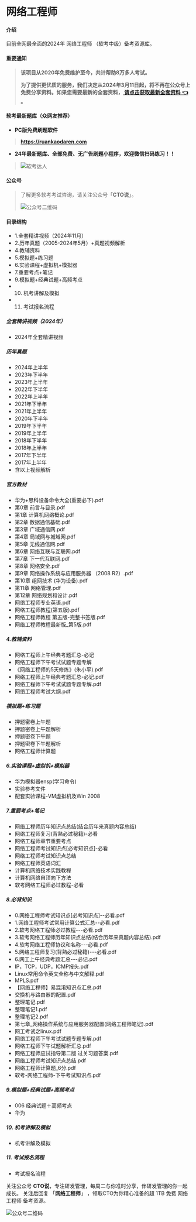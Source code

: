 # 网络工程师

#### 介绍
目前全网最全面的2024年 网络工程师 （软考中级）备考资源库。

#### 重要通知
>   **该项目从2020年免费维护至今，共计帮助8万多人考试。**
> 
>   **为了提供更优质的服务，我们决定从2024年3月11日起，将不再在公众号上免费分享资料。如果您需要最新的全套资料，[ 请点击获取最新全套资料 👈  ](https://91ke.cn/)。**  


#### 软考最新题库（众网友推荐）

 - **PC版免费刷题软件**
>
> **https://ruankaodaren.com**


 - **24年最新题库、全部免费、无广告刷题小程序，欢迎微信扫码练习！！**
>
>![软考达人](https://chaidingoss.oss-cn-hangzhou.aliyuncs.com/ruankao/share/%E4%BF%A1%E6%81%AF%E7%B3%BB%E7%BB%9F%E9%A1%B9%E7%9B%AE%E7%AE%A1%E7%90%86%E5%B8%88-github.png?x-oss-process=image/resize,w_258,h_258,limit_0)

#### 公众号
> 了解更多软考考试咨询，请关注公众号「**CTO说**」。
>
> ![公众号二维码](https://chaidingoss.oss-cn-hangzhou.aliyuncs.com/qrcode.jpg)
#### 目录结构
 - 1.全套精讲视频（2024年11月）
 - 2.历年真题（2005-2024年5月）+真题视频解析
 - 4.教辅资料
 - 5.模拟题+练习题
 - 6.实验课程+虚拟机+模拟器
 - 7.重要考点+笔记
 - 9.模拟题+经典试题+高频考点
 - 10. 机考讲解及模拟
 - 11. 考试报名流程

##### 全套精讲视频（2024年）
 - 2024年全套精讲视频

##### 历年真题
 - 2024年上半年
 - 2023年下半年
 - 2023年上半年
 - 2022年下半年
 - 2022年上半年
 - 2021年下半年
 - 2021年上半年
 - 2020年下半年
 - 2019年下半年
 - 2019年上半年
 - 2018年下半年
 - 2018年上半年
 - 2017年下半年
 - 2017年上半年
 - 含以上视频解析
   
##### 官方教材
 - 华为+思科设备命令大全(重要必下).pdf
 - 第0章 前言与目录.pdf
 - 第1章 计算机网络概论.pdf
 - 第2章 数据通信基础.pdf
 - 第3章 广域通信网.pdf
 - 第4章 局域网与城域网.pdf
 - 第5章 无线通信网.pdf
 - 第6章 网络互联与互联网.pdf
 - 第7章 下一代互联网.pdf
 - 第8章 网络安全.pdf
 - 第9章 网络操作系统与应用服务器 （2008 R2）.pdf
 - 第10章 组网技术 (华为设备).pdf
 - 第11章 网络管理.pdf
 - 第12章 网络规划和设计.pdf
 - 网络工程师专业英语.pdf
 - 网络工程师教程(第五版).pdf
 - 网络工程师教程 第五版-完整书签版.pdf
 - 网络工程师教程最新版_第5版.pdf

##### 4.教辅资料
 - 网络工程师上午经典考题汇总-必记
 - 网络工程师下午考试试题专题专解
 - 《网络工程师的5天修炼》(朱小平).pdf
 - 网络工程师上午经典考题汇总-必记.pdf
 - 网络工程师下午考试试题专题专解.pdf
 - 网络工程师考试大纲.pdf
 
##### 模拟题+练习题
 - 押题密卷上午题
 - 押题密卷上午题解析
 - 押题密卷下午题
 - 押题密卷下午题解析
 - 网络工程师计算题
 
##### 6.实验课程+虚拟机+模拟器
 - 华为模拟器ensp(学习命令)
 - 实验参考文件
 - 配套实验课程-VM虚拟机及Win 2008
 
##### 7.重要考点+笔记
 - 网络工程师历年知识点总结(结合历年来真题内容总结)
 - 网络工程师复习(背熟必过秘籍)-必看
 - 网络工程师章节重要考点
 - 网络工程师考试知识点[必考知识点]-必看
 - 网络工程师考试知识点总结
 - 网络工程师英语词汇
 - 计算机网络技术实践教程
 - 计算机网络自顶向下方法
 - 软考网络工程师必过教程-必看
 
##### 8.必背知识
 - 0.网络工程师考试知识点[必考知识点]--必看.pdf
 - 1.网络工程师考试常用计算公式汇总--必看.pdf
 - 2.软考网络工程师必过教程---必看.pdf
 - 3.软考网络工程师历年知识点总结(结合历年来真题内容总结).pdf
 - 4.软考网络工程师协议和名称---必看.pdf
 - 5.网络工程师复习(背熟必过秘籍)---必看.pdf
 - 6.网工上午经典考题汇总---必记.pdf
 - IP，TCP，UDP，ICMP报头.pdf
 - Linux常用命令英文全称与中文解释.pdf
 - MPLS.pdf
 - 【网络工程师】易混淆知识点汇总.pdf
 - 交换机与路由器的配置.pdf
 - 整理笔记.pdf
 - 整理笔记1.pdf
 - 整理笔记2.pdf
 - 第七章_网络操作系统与应用服务器配置(网络工程师笔记).pdf
 - 网工考试之linux.pdf
 - 网络工程师下午考试试题专题专解.pdf
 - 网络工程师下午试题解析汇总.pdf
 - 网络工程师应试指导第二版 过关习题答案.pdf
 - 网络工程师考试知识点总结.pdf
 - 网络工程师计算题_6分.pdf
 - 软考-网络工程师-下午考试知识点.pdf
 
##### 9.模拟题+经典试题+高频考点
 - 006 经典试题＋高频考点
 -  华为
 
##### 10. 机考讲解及模拟
 - 机考讲解及模拟
 
##### 11. 考试报名流程
 - 考试报名流程
 
关注公众号 **CTO说**，专注研发管理，每周二与你准时分享，伴研发管理的你一起成长。
关注后回复 「**网络工程师**」 ，领取CTO为你精心准备的超 1TB 免费 网络工程师 备考资源。


![公众号二维码](https://chaidingoss.oss-cn-hangzhou.aliyuncs.com/qrcode.jpg)
